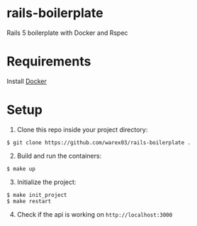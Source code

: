 # rails-boilerplate
Rails 5 boilerplate with Docker and Rspec

# Requirements

Install [Docker](https://www.docker.com/products/docker)

# Setup

1) Clone this repo inside your project directory:

`$ git clone https://github.com/warex03/rails-boilerplate .`

2) Build and run the containers:

`$ make up`

3) Initialize the project:

```
$ make init_project
$ make restart
```

4) Check if the api is working on `http://localhost:3000`